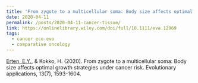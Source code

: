 ```yaml
---
title: 'From zygote to a multicellular soma: Body size affects optimal growth strategies under cancer risk'
date: 2020-04-11
permalink: /posts/2020-04-11-cancer-tissue/
link: https://onlinelibrary.wiley.com/doi/full/10.1111/eva.12969
tags:
  - cancer eco-evo
  - comparative oncology
---
```


<u>Erten, E.Y.</u>, & Kokko, H. (2020). From zygote to a multicellular soma: Body size affects optimal growth strategies under cancer risk. Evolutionary applications, 13(7), 1593-1604.
